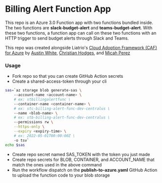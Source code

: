 # Billing Alert Function App

This repo is an Azure 3.0 Function app with two functions bundled inside. The two functions are **slack-budget-alert** and **teams-budget-alert**.
With these two functions, a function app can call on these two functions with an HTTP trigger to send budget alerts through Slack and Teams.
    
This repo was created alongside Liatrio's [Cloud Adoption Framework (CAF) for Azure](https://github.com/liatrio/terraform-caf-azure) by [Austin White](https://github.com/austinjw), [Christian Hodges](https://github.com/chodges7), and [Micah Perez](https://github.com/Micahperez2)

### Usage

- Fork repo so that you can create GitHub Action secrets
- Create a shared-access-token through your cli

```bash
sas=`az storage blob generate-sas \ 
	--account-name <account-name> \
	# ex: stbillingalertfunc \ 
	--container-name <container-name> \ 
	# ex: stc-billing-alert-func-dev-centralus \
 	--name <blob-name> \ 
	# ex: stb-billing-alert-func-dev-centralus \
 	--permissions rw \
 	--https-only \
 	--expiry <expiry-time> \ 
	# ex: 2022-05-01T00:00:00Z \
 	-o tsv`
echo $sas
```
- Create repo secret named SAS\_TOKEN with the token you just made
- Create repo secrets for BLOB, CONTAINER, and ACCOUNT_NAME that match the ones used in the above command
- Run the workflow dispatch on the **publish-to-azure.yaml** GitHub Action to upload the function code to your blob storage
